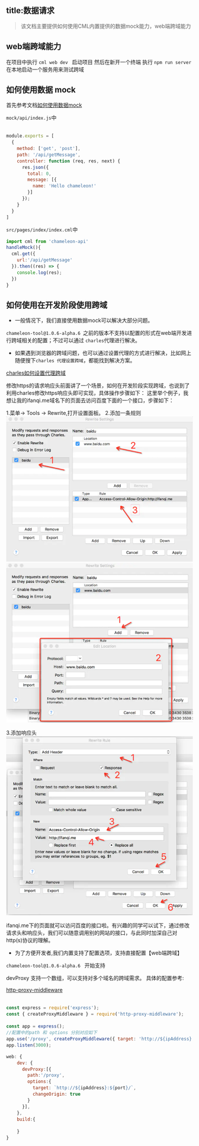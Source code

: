 title:数据请求
---

> 该文档主要提供如何使用CML内置提供的数据mock能力，web端跨域能力

## web端跨域能力

在项目中执行 `cml web dev ` 启动项目
然后在新开一个终端 执行 `npm run server` 在本地启动一个服务用来测试跨域

## 如何使用数据 mock

首先参考文档[如何使用数据mock](http://cml.didi.cn/docs/build.html#%E9%85%8D%E7%BD%AE-mock-%E6%95%B0%E6%8D%AE)

`mock/api/index.js`中
```javascript

module.exports = [
  {
    method: ['get', 'post'],
    path: '/api/getMessage',
    controller: function (req, res, next) {
      res.json({
        total: 0,
        message: [{
          name: 'Hello chameleon!'
        }]
      });
    }
  }
]
```
`src/pages/index/index.cml`中

```javascript
import cml from 'chameleon-api'
handleMock(){
  cml.get({
    url:'/api/getMessage'
  }).then((res) => {
    console.log(res);
  })
}


```

## 如何使用在开发阶段使用跨域

* 一般情况下，我们直接使用数据mock可以解决大部分问题。

`chameleon-tool@1.0.6-alpha.6 `之前的版本不支持以配置的形式在web端开发进行跨域相关的配置；不过可以通过 `charles`代理进行解决。

* 如果遇到浏览器的跨域问题，也可以通过设置代理的方式进行解决，比如网上随便搜下`charles 代理设置跨域`，都能找到解决方案。

[charles如何设置代理跨域](https://juejin.im/post/5a1033d2f265da431f4aa81f)


修改https的请求响应头前面讲了一个场景，如何在开发阶段实现跨域，也说到了利用charles修改https响应头即可实现，具体操作步骤如下：
这里举个例子，我想让我的ifanqi.me域名下的页面去访问百度下面的一个接口，步骤如下：


1.菜单-> Tools -> Rewrite,打开设置面板。
2.添加一条规则
![](./imgs/1.png)
![](./imgs/2.png)

3.添加响应头
![](./imgs/3.png)


ifanqi.me下的页面就可以访问百度的接口啦。有兴趣的同学可以试下，通过修改请求头和响应头，我们可以随意调用别的网站的接口，与此同时加深自己对http(s)协议的理解。

* 为了方便开发者,我们内置支持了配置选项，支持直接配置【web端跨域】

`chameleon-tool@1.0.6-alpha.6 ` 开始支持

devProxy 支持一个数组，可以支持对多个域名的跨域需求。
具体的配置参考:

[http-proxy-middleware](https://github.com/chimurai/http-proxy-middleware)

```javascript

const express = require('express');
const { createProxyMiddleware } = require('http-proxy-middleware');

const app = express();
//配置中的path 和 options 分别对应如下
app.use('/proxy', createProxyMiddleware({ target: 'http://${ipAddress}:${port}/', changeOrigin: true }));
app.listen(3000);
```

```javascript
web: {
    dev: {
      devProxy:[{
        path:'/proxy',
        options:{
          target: `http://${ipAddress}:${port}/`, 
          changeOrigin: true
        }
      }],
    },
    build:{

    }
}

```




